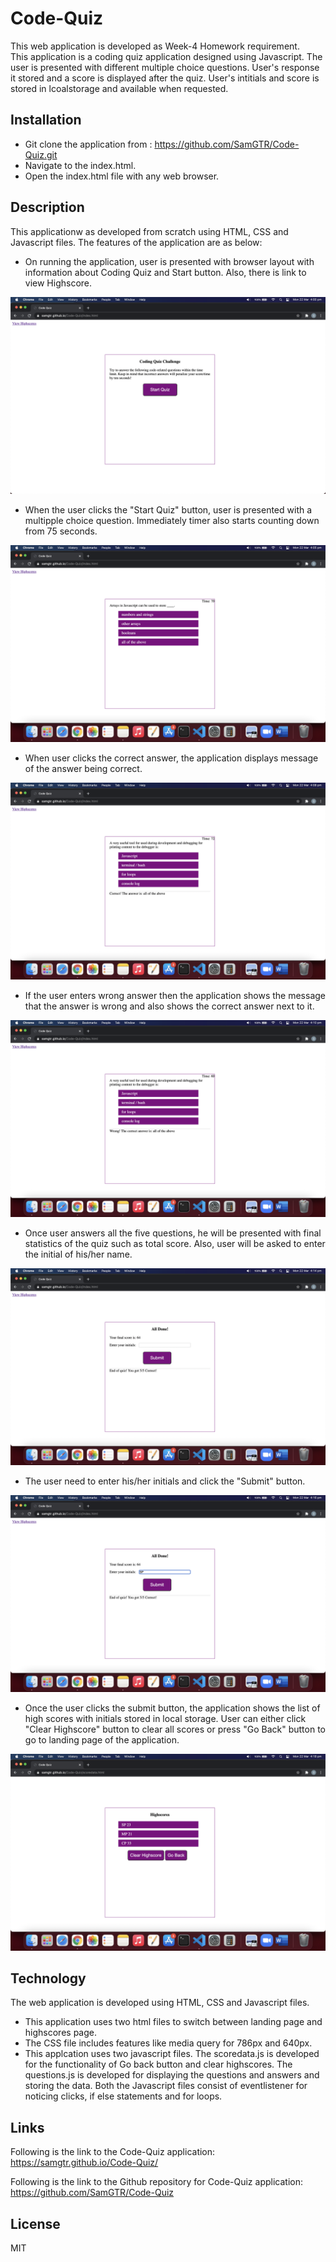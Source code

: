 # Code-Quiz

This web application is developed as Week-4 Homework requirement.  
This application is a coding quiz application designed using Javascript. The user is presented with different multiple choice questions. User's response it stored and a score is displayed after the quiz.
User's intitials and score is stored in lcoalstorage and available when requested.

## Installation

- Git clone the application from : https://github.com/SamGTR/Code-Quiz.git
- Navigate to the index.html.
- Open the index.html file with any web browser.

## Description

This applicationw as developed from scratch using HTML, CSS and Javascript files. The features of the application are as below:

- On running the application, user is presented with browser layout with information about Coding Quiz and Start button. Also, there is link to view Highscore.

![Application homepage.](./assets/images/1.png)

- When the user clicks the "Start Quiz" button, user is presented with a multipple choice question. Immediately timer also starts counting down from 75 seconds.

![Start of quiz](./assets/images/2.png)

- When user clicks the correct answer, the application displays message of the answer being correct.

![Answer checking.](./assets/images/3.png)

- If the user enters wrong answer then the application shows the message that the answer is wrong and also shows the correct answer next to it.

![Wrong answer case.](./assets/images/4.png)

- Once user answers all the five questions, he will be presented with final statistics of the quiz such as total score. Also, user will be asked to enter the initial of his/her name.

![Quiz finish.](./assets/images/5.png)

- The user need to enter his/her initials and click the "Submit" button.

![Enter initial.](./assets/images/6.png)

- Once the user clicks the submit button, the application shows the list of high scores with initials stored in local storage. User can either click "Clear Highscore" button to clear all scores or press "Go Back" button to go to landing page of the application.

![View highscores.](./assets/images/7.png)


## Technology

The web application is developed using HTML, CSS and Javascript files. 
- This application uses two html files to switch between landing page and highscores page.
- The CSS file includes features like media query for 786px and 640px. 
- This applcation uses two javascript files. The scoredata.js is developed for the functionality of Go back button and clear highscores. The questions.js is developed for displaying the questions and answers and storing the data. Both the Javascript files consist of eventlistener for noticing clicks, if else statements and for loops.

## Links

Following is the link to the Code-Quiz application:  
https://samgtr.github.io/Code-Quiz/

Following is the link to the Github repository for Code-Quiz application:  
https://github.com/SamGTR/Code-Quiz

## License

MIT